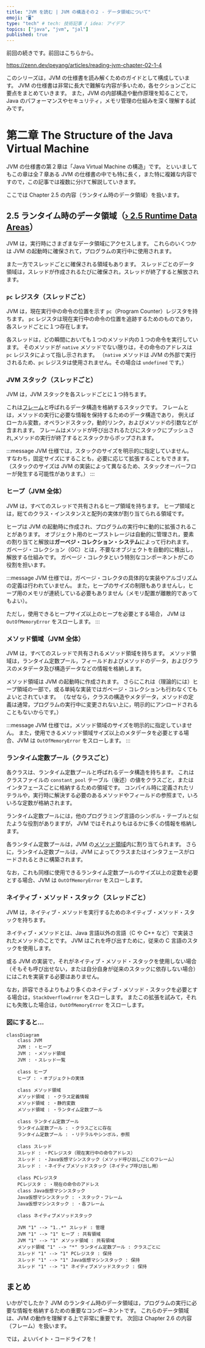 ```yaml
---
title: "JVM を読む | JVM の構造その２ - データ領域について"
emoji: "🖥"
type: "tech" # tech: 技術記事 / idea: アイデア
topics: ["java", "jvm", "jal"]
published: true
---
```


前回の続きです。前回はこちらから。

https://zenn.dev/peyang/articles/reading-jvm-chapter-02-1-4 

このシリーズは，JVM の仕様書を読み解くためのガイドとして構成しています。
JVM の仕様書は非常に長大で難解な内容が多いため，各セクションごとに要点をまとめていきます。
また，JVM の内部構造や動作原理を知ることで，Java のパフォーマンスやセキュリティ，メモリ管理の仕組みを深く理解する試みです。

# 第二章 The Structure of the Java Virtual Machine

JVM の仕様書の第２章は「Java Virtual Machine の構造」です。
といいましてもこの章は全７章ある JVM の仕様書の中でも特に長く，また特に複雑な内容ですので，この記事では複数に分けて解説していきます。

ここでは Chapter 2.5 の内容（ランタイム時のデータ領域）を扱います。

## 2.5 ランタイム時のデータ領域（[› 2.5 Runtime Data Areas](https://docs.oracle.com/javase/specs/jvms/se24/html/jvms-2.html#jvms-2.5)）

JVM は，実行時にさまざまなデータ領域にアクセスします。
これらのいくつかは JVM の起動時に確保されて，プログラムの実行中に使用されます。

また一方でスレッドごとに確保される領域もあります。
スレッドごとのデータ領域は，スレッドが作成されるたびに確保され，スレッドが終了すると解放されます。

### `pc` レジスタ（スレッドごと）

JVM は，現在実行中の命令の位置を示す `pc`（Program Counter）レジスタを持ちます。
`pc` レジスタは現在実行中の命令の位置を追跡するためのものであり，各スレッドごとに１つ存在します。

各スレッドは，どの瞬間においても１つのメソッド内の１つの命令を実行しています。
そのメソッドが `native` メソッドでない限りは，その命令のアドレスは `pc` レジスタによって指し示されます。
（`native` メソッドは JVM の外部で実行されるため、`pc` レジスタは使用されません。その場合は `undefined` です。）

### JVM スタック（スレッドごと）

JVM は，JVM スタックを各スレッドごとに１つ持ちます。

これは[フレーム](reading-jvm-chapter-02-6.md)と呼ばれるデータ構造を格納するスタックです。
フレームとは，メソッドの実行に必要な情報を保持するためのデータ構造であり，
例えばローカル変数，オペランドスタック，動的リンク，およびメソッドの引数などが含まれます。
フレームはメソッドが呼び出されるたびにスタックにプッシュされ,メソッドの実行が終了するとスタックからポップされます。

:::message
JVM 仕様では，スタックのサイズを明示的に指定していません。
すなわち，固定サイズにすることも，必要に応じて拡張することもできます。
（スタックのサイズは JVM の実装によって異なるため、スタックオーバーフローが発生する可能性があります。）
:::

### ヒープ（JVM 全体）

JVM は，すべてのスレッドで共有されるヒープ領域を持ちます。
ヒープ領域とは，総てのクラス・インスタンスと配列の実体が割り当てられる領域です。

ヒープは JVM の起動時に作成され、プログラムの実行中に動的に拡張されることがあります。
オブジェクト用のヒープストレージは自動的に管理され，要素の割り当てと解放は**ガーベジ・コレクション・システム**によって行われます。
ガベージ・コレクション（GC）とは，不要なオブジェクトを自動的に検出し，解放する仕組みです。
ガベージ・コレクタという特別なコンポーネントがこの役割を担います。

:::message
JVM 仕様では，ガベージ・コレクタの具体的な実装やアルゴリズムの定義は行われていません。
また，ヒープのサイズの制限もありませんし，ヒープ用のメモリが連続している必要もありません（メモリ配置が離散的であってもよい）。

ただし，使用できるヒープサイズ以上のヒープを必要とする場合， JVM は `OutOfMemoryError` をスローします。
:::


### メソッド領域（JVM 全体）

JVM は，すべてのスレッドで共有されるメソッド領域を持ちます。
メソッド領域は，ランタイム定数プール，フィールドおよびメソッドのデータ，およびクラスのメタデータ及び構造データなどの情報を格納します。

メソッド領域は JVM の起動時に作成されます。
さらにこれは（理論的には）ヒープ領域の一部で，或る単純な実装ではガベージ・コレクションも行わなくてもよいとされています。
（なぜなら，クラスの構造やメタデータ，メソッドの定義は通常，プログラムの実行中に変更されない上に，明示的にアンロードされることもないからです。）

:::message
JVM 仕様では，メソッド領域のサイズを明示的に指定していません。
また，使用できるメソッド領域サイズ以上のメタデータを必要とする場合、JVM は `OutOfMemoryError` をスローします。
:::

### ランタイム定数プール（クラスごと）

各クラスは、ランタイム定数プールと呼ばれるデータ構造を持ちます。
これはクラスファイルの `constant_pool` テーブル（後述）の値をクラスごと，またはインタフェースごとに格納するための領域です。
コンパイル時に定義されたリテラルや，実行時に解決する必要のあるメソッドやフィールドの参照まで，いろいろな定数が格納されます。

ランタイム定数プールには，他のプログラミング言語のシンボル・テーブルと似たような役割がありますが，
JVM ではそれよりもはるかに多くの情報を格納します。

各ランタイム定数プールは，JVM の[メソッド領域](#メソッド領域jvm-全体)内に割り当てられます。
さらに，ランタイム定数プールは，JVM によってクラスまたはインタフェースがロードされるときに構築されます。

なお，これも同様に使用できるランタイム定数プールのサイズ以上の定数を必要とする場合、JVM は `OutOfMemoryError` をスローします。

### ネイティブ・メソッド・スタック（スレッドごと）

JVM は，ネイティブ・メソッドを実行するためのネイティブ・メソッド・スタックを持ちます。

ネイティブ・メソッドとは、Java 言語以外の言語（C や C++ など）で実装されたメソッドのことです。
JVM はこれを呼び出すために，従来の C 言語のスタックを使用します。

或る JVM の実装で，それがネイティブ・メソッド・スタックを使用しない場合（そもそも呼び出せない，または自分自身が従来のスタックに依存しない場合）にはこれを実装する必要はありません。

なお，許容できるよりもより多くのネイティブ・メソッド・スタックを必要とする場合は，`StackOverflowError` をスローします。
またこの拡張を試みて，それにも失敗した場合は，`OutOfMemoryError` をスローします。

### 図にすると…

```mermaid
classDiagram
    class JVM
    JVM : ・ヒープ
    JVM : ・メソッド領域
    JVM : ・スレッド一覧

    class ヒープ
    ヒープ : ・オブジェクトの実体

    class メソッド領域
    メソッド領域 : ・クラス定義情報
    メソッド領域 : ・静的変数
    メソッド領域 : ・ランタイム定数プール

    class ランタイム定数プール
    ランタイム定数プール : ・クラスごとに存在
    ランタイム定数プール : ・リテラルやシンボル，参照

    class スレッド
    スレッド : ・PCレジスタ（現在実行中の命令アドレス）
    スレッド : ・Java仮想マシンスタック（メソッド呼び出しごとのフレーム）
    スレッド : ・ネイティブメソッドスタック（ネイティブ呼び出し用）

    class PCレジスタ
    PCレジスタ : ・現在の命令のアドレス
    class Java仮想マシンスタック
    Java仮想マシンスタック : ・スタック・フレーム
    Java仮想マシンスタック : ・各フレーム

    class ネイティブメソッドスタック

    JVM "1" --> "1..*" スレッド : 管理
    JVM "1" --> "1" ヒープ : 共有領域
    JVM "1" --> "1" メソッド領域 : 共有領域
    メソッド領域 "1" --> "*" ランタイム定数プール : クラスごとに
    スレッド "1" --> "1" PCレジスタ : 保持
    スレッド "1" --> "1" Java仮想マシンスタック : 保持
    スレッド "1" --> "1" ネイティブメソッドスタック : 保持
```

## まとめ

いかがでしたか？
JVM のランタイム時のデータ領域は，プログラムの実行に必要な情報を格納するための重要なコンポーネントです。
これらのデータ領域は、JVM の動作を理解する上で非常に重要です。
次回は Chapter 2.6 の内容（フレーム）を扱います。

では，よいバイト・コードライフを！
